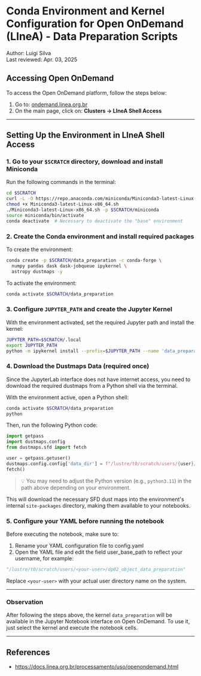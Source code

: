 # Conda Environment and Kernel Configuration for Open OnDemand (LIneA) - Data Preparation Scripts

Author: Luigi Silva  
Last reviewed: Apr. 03, 2025

## Accessing Open OnDemand
To access the Open OnDemand platform, follow the steps below:

1. Go to: [ondemand.linea.org.br](https://ondemand.linea.org.br)
2. On the main page, click on: **Clusters -> LIneA Shell Access**

---

## Setting Up the Environment in LIneA Shell Access

### 1. Go to your `$SCRATCH` directory, download and install Miniconda
Run the following commands in the terminal:

```bash
cd $SCRATCH
curl -L -O https://repo.anaconda.com/miniconda/Miniconda3-latest-Linux-x86_64.sh
chmod +x Miniconda3-latest-Linux-x86_64.sh
./Miniconda3-latest-Linux-x86_64.sh -p $SCRATCH/miniconda
source miniconda/bin/activate
conda deactivate  # Necessary to deactivate the "base" environment
```

### 2. Create the Conda environment and install required packages
To create the environment:

```bash
conda create -p $SCRATCH/data_preparation -c conda-forge \
  numpy pandas dask dask-jobqueue ipykernel \
  astropy dustmaps -y
```

To activate the environment:

```bash
conda activate $SCRATCH/data_preparation
```

### 3. Configure `JUPYTER_PATH` and create the Jupyter Kernel
With the environment activated, set the required Jupyter path and install the kernel:

```bash
JUPYTER_PATH=$SCRATCH/.local
export JUPYTER_PATH
python -m ipykernel install --prefix=$JUPYTER_PATH --name 'data_preparation'
```

### 4. Download the Dustmaps Data (required once)
Since the JupyterLab interface does not have internet access, you need to download the required dustmaps from a Python shell via the terminal.

With the environment active, open a Python shell:

```bash
conda activate $SCRATCH/data_preparation
python
```

Then, run the following Python code:

```python
import getpass
import dustmaps.config
from dustmaps.sfd import fetch

user = getpass.getuser()
dustmaps.config.config['data_dir'] = f"/lustre/t0/scratch/users/{user}/miniconda3/envs/data_preparation/lib/python3.*/site-packages/dustmaps/data"
fetch()
```

> 💡 You may need to adjust the Python version (e.g., `python3.11`) in the path above depending on your environment.

This will download the necessary SFD dust maps into the environment's internal `site-packages` directory, making them available to your notebooks.

### 5. Configure your YAML before running the notebook
Before executing the notebook, make sure to:

1. Rename your YAML configuration file to config.yaml
2. Open the YAML file and edit the field user_base_path to reflect your username, for example:

```python
"/lustre/t0/scratch/users/<your-user>/dp02_object_data_preparation"
```

Replace ```<your-user>``` with your actual user directory name on the system.

---

### Observation
After following the steps above, the kernel `data_preparation` will be available in the Jupyter Notebook interface on Open OnDemand. To use it, just select the kernel and execute the notebook cells.

---

## References
- https://docs.linea.org.br/processamento/uso/openondemand.html